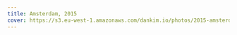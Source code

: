 ```yaml
---
title: Amsterdam, 2015
cover: https://s3.eu-west-1.amazonaws.com/dankim.io/photos/2015-amsterdam/cover.jpg
---
```


<img src="https://s3.eu-west-1.amazonaws.com/dankim.io/photos/2015-amsterdam/0001.jpg" alt="" class="lazyload">
<img src="https://s3.eu-west-1.amazonaws.com/dankim.io/photos/2015-amsterdam/0002.jpg" alt="" class="lazyload">
<img src="https://s3.eu-west-1.amazonaws.com/dankim.io/photos/2015-amsterdam/0003.jpg" alt="" class="lazyload">
<img src="https://s3.eu-west-1.amazonaws.com/dankim.io/photos/2015-amsterdam/0004.jpg" alt="" class="lazyload">
<img src="https://s3.eu-west-1.amazonaws.com/dankim.io/photos/2015-amsterdam/0005.jpg" alt="" class="lazyload">
<img src="https://s3.eu-west-1.amazonaws.com/dankim.io/photos/2015-amsterdam/0006.jpg" alt="" class="lazyload">
<img src="https://s3.eu-west-1.amazonaws.com/dankim.io/photos/2015-amsterdam/0007.jpg" alt="" class="lazyload">
<img src="https://s3.eu-west-1.amazonaws.com/dankim.io/photos/2015-amsterdam/0008.jpg" alt="" class="lazyload">
<img src="https://s3.eu-west-1.amazonaws.com/dankim.io/photos/2015-amsterdam/0009.jpg" alt="" class="lazyload">
<img src="https://s3.eu-west-1.amazonaws.com/dankim.io/photos/2015-amsterdam/0010.jpg" alt="" class="lazyload">
<img src="https://s3.eu-west-1.amazonaws.com/dankim.io/photos/2015-amsterdam/0011.jpg" alt="" class="lazyload">
<img src="https://s3.eu-west-1.amazonaws.com/dankim.io/photos/2015-amsterdam/0012.jpg" alt="" class="lazyload">
<img src="https://s3.eu-west-1.amazonaws.com/dankim.io/photos/2015-amsterdam/0013.jpg" alt="" class="lazyload">
<img src="https://s3.eu-west-1.amazonaws.com/dankim.io/photos/2015-amsterdam/0014.jpg" alt="" class="lazyload">
<img src="https://s3.eu-west-1.amazonaws.com/dankim.io/photos/2015-amsterdam/0015.jpg" alt="" class="lazyload">
<img src="https://s3.eu-west-1.amazonaws.com/dankim.io/photos/2015-amsterdam/0016.jpg" alt="" class="lazyload">
<img src="https://s3.eu-west-1.amazonaws.com/dankim.io/photos/2015-amsterdam/0017.jpg" alt="" class="lazyload">
<img src="https://s3.eu-west-1.amazonaws.com/dankim.io/photos/2015-amsterdam/0018.jpg" alt="" class="lazyload">
<img src="https://s3.eu-west-1.amazonaws.com/dankim.io/photos/2015-amsterdam/0019.jpg" alt="" class="lazyload">
<img src="https://s3.eu-west-1.amazonaws.com/dankim.io/photos/2015-amsterdam/0020.jpg" alt="" class="lazyload">
<img src="https://s3.eu-west-1.amazonaws.com/dankim.io/photos/2015-amsterdam/0021.jpg" alt="" class="lazyload">
<img src="https://s3.eu-west-1.amazonaws.com/dankim.io/photos/2015-amsterdam/0022.jpg" alt="" class="lazyload">
<img src="https://s3.eu-west-1.amazonaws.com/dankim.io/photos/2015-amsterdam/0023.jpg" alt="" class="lazyload">
<img src="https://s3.eu-west-1.amazonaws.com/dankim.io/photos/2015-amsterdam/0024.jpg" alt="" class="lazyload">
<img src="https://s3.eu-west-1.amazonaws.com/dankim.io/photos/2015-amsterdam/0025.jpg" alt="" class="lazyload">
<img src="https://s3.eu-west-1.amazonaws.com/dankim.io/photos/2015-amsterdam/0026.jpg" alt="" class="lazyload">
<img src="https://s3.eu-west-1.amazonaws.com/dankim.io/photos/2015-amsterdam/0027.jpg" alt="" class="lazyload">
<img src="https://s3.eu-west-1.amazonaws.com/dankim.io/photos/2015-amsterdam/0028.jpg" alt="" class="lazyload">
<img src="https://s3.eu-west-1.amazonaws.com/dankim.io/photos/2015-amsterdam/0029.jpg" alt="" class="lazyload">
<img src="https://s3.eu-west-1.amazonaws.com/dankim.io/photos/2015-amsterdam/0030.jpg" alt="" class="lazyload">
<img src="https://s3.eu-west-1.amazonaws.com/dankim.io/photos/2015-amsterdam/0031.jpg" alt="" class="lazyload">
<img src="https://s3.eu-west-1.amazonaws.com/dankim.io/photos/2015-amsterdam/0032.jpg" alt="" class="lazyload">
